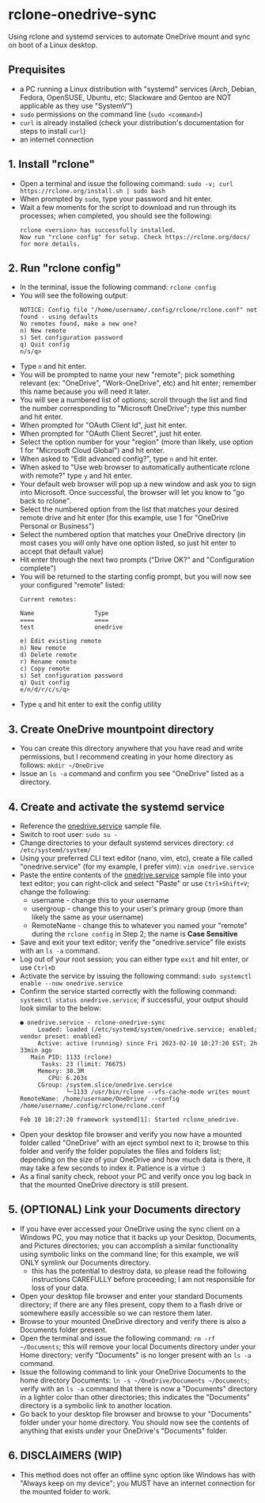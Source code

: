 # rclone-onedrive-sync
Using rclone and systemd services to automate OneDrive mount and sync on boot of a Linux desktop.

## Prequisites
- a PC running a Linux distribution with "systemd" services (Arch, Debian, Fedora, OpenSUSE, Ubuntu, etc; Slackware and Gentoo are NOT applicable as they use "SystemV")
- `sudo` permissions on the command line (`sudo <command>`)
- `curl` is already installed (check your distribution's documentation for steps to install `curl`)
- an internet connection

## 1. Install "rclone"
- Open a terminal and issue the following command: `sudo -v; curl https://rclone.org/install.sh | sudo bash`  
- When prompted by `sudo`, type your password and hit enter.  
- Wait a few moments for the script to download and run through its processes; when completed, you should see the following:  
    ```
    rclone <version> has successfully installed.
    Now run "rclone config" for setup. Check https://rclone.org/docs/ for more details.
    ```  

## 2. Run "rclone config"
- In the terminal, issue the following command: `rclone config`  
- You will see the following output:  
    ```
    NOTICE: Config file "/home/username/.config/rclone/rclone.conf" not found - using defaults
    No remotes found, make a new one?
    n) New remote
    s) Set configuration password
    q) Quit config
    n/s/q> 
    ```  
- Type `n` and hit enter.  
- You will be prompted to name your new "remote"; pick something relevant (ex: "OneDrive", "Work-OneDrive", etc) and hit enter; remember this name because you will need it later.  
- You will see a numbered list of options; scroll through the list and find the number corresponding to "Microsoft OneDrive"; type this number and hit enter.  
- When prompted for "OAuth Client Id", just hit enter.  
- When prompted for "OAuth Client Secret", just hit enter.  
- Select the option number for your "region" (more than likely, use option 1 for "Microsoft Cloud Global") and hit enter.  
- When asked to "Edit advanced config?", type `n` and hit enter.  
- When asked to "Use web browser to automatically authenticate rclone with remote?" type `y` and hit enter.  
- Your default web browser will pop up a new window and ask you to sign into Microsoft. Once successful, the browser will let you know to "go back to rclone".  
- Select the numbered option from the list that matches your desired remote drive and hit enter (for this example, use 1 for "OneDrive Personal or Business")
-   Select the numbered option that matches your OneDrive directory (in most cases you will only have one option listed, so just hit enter to accept that default value)  
-   Hit enter through the next two prompts ("Drive OK?" and "Configuration complete")  
-   You will be returned to the starting config prompt, but you will now see your configured "remote" listed:  
    ```
    Current remotes:
    
    Name                 Type
    ====                 ====
    test                 onedrive
    
    e) Edit existing remote
    n) New remote
    d) Delete remote
    r) Rename remote
    c) Copy remote
    s) Set configuration password
    q) Quit config
    e/n/d/r/c/s/q>
    ```  
- Type `q` and hit enter to exit the config utility  

## 3. Create OneDrive mountpoint directory
- You can create this directory anywhere that you have read and write permissions, but I recommend creating in your home directory as follows: `mkdir ~/OneDrive`  
- Issue an `ls -a` command and confirm you see "OneDrive" listed as a directory.  

## 4. Create and activate the systemd service  
- Reference the [onedrive.service](https://github.com/dubsygg/rclone-onedrive-sync/blob/main/onedrive.service) sample file.  
- Switch to root user: `sudo su -`  
- Change directories to your default systemd services directory: `cd /etc/systemd/system/`  
- Using your preferred CLI text editor (nano, vim, etc), create a file called "onedrive.service" (for my example, I prefer vim): `vim onedrive.service`  
- Paste the entire contents of the [onedrive.service](https://github.com/dubsygg/rclone-onedrive-sync/blob/main/onedrive.service) sample file into your text editor; you can right-click and select "Paste" or use `Ctrl+Shift+V`; change the following:  
  - username - change this to your username  
  - usergroup - change this to your user's primary group (more than likely the same as your username)  
  - RemoteName - change this to whatever you named your "remote" during the `rclone config` in Step 2; the name is **Case Sensitive**  
- Save and exit your text editor; verify the "onedrive.service" file exists with an `ls -a` command.  
- Log out of your root session; you can either type `exit` and hit enter, or use `Ctrl+D`  
- Activate the service by issuing the following command: `sudo systemctl enable --now onedrive.service`  
- Confirm the service started correctly with the following command: `systemctl status onedrive.service`; if successful, your output should look similar to the below:  
    ```
    ● onedrive.service - rclone-onedrive-sync
         Loaded: loaded (/etc/systemd/system/onedrive.service; enabled; vendor preset: enabled)
         Active: active (running) since Fri 2023-02-10 10:27:20 EST; 2h 33min ago
       Main PID: 1133 (rclone)
          Tasks: 23 (limit: 76675)
         Memory: 30.3M
            CPU: 6.203s
         CGroup: /system.slice/onedrive.service
                 └─1133 /usr/bin/rclone --vfs-cache-mode writes mount RemoteName: /home/username/OneDrive/ --config /home/username/.config/rclone/rclone.conf
    
    Feb 10 10:27:20 framework systemd[1]: Started rclone_onedrive.
    ```  
- Open your desktop file browser and verify you now have a mounted folder called "OneDrive" with an eject symbol next to it; browse to this folder and verify the folder populates the files and folders list; depending on the size of your OneDrive and how much data is there, it may take a few seconds to index it. Patience is a virtue :)  
- As a final sanity check, reboot your PC and verify once you log back in that the mounted OneDrive directory is still present.  

## 5. (OPTIONAL) Link your Documents directory
- If you have ever accessed your OneDrive using the sync client on a Windows PC, you may notice that it backs up your Desktop, Documents, and Pictures directories; you can accomplish a similar functionality using symbolic links on the command line; for this example, we will ONLY symlink our Documents directory.  
  - this has the potential to destroy data, so please read the following instructions CAREFULLY before proceeding; I am not responsible for loss of your data.  
- Open your desktop file browser and enter your standard Documents directory; if there are any files present, copy them to a flash drive or somewhere easily accessible so we can restore them later.  
- Browse to your mounted OneDrive directory and verify there is also a Documents folder present.  
- Open the terminal and issue the following command: `rm -rf ~/Documents`; this will remove your local Documents directory under your Home directory; verify "Documents" is no longer present with an `ls -a` command.    
- Issue the following command to link your OneDrive Documents to the home directory Documents: `ln -s ~/OneDrive/Documents ~/Documents`; verify with an `ls -a` command that there is now a "Documents" directory in a lighter color than other directories; this indicates the "Documents" directory is a symbolic link to another location.  
- Go back to your desktop file browser and browse to your "Documents" folder under your home directory. You should now see the contents of anything that exists under your OneDrive's "Documents" folder.  

## 6. DISCLAIMERS (WIP)
- This method does not offer an offline sync option like Windows has with "Always keep on my device"; you MUST have an internet connection for the mounted folder to work.  
